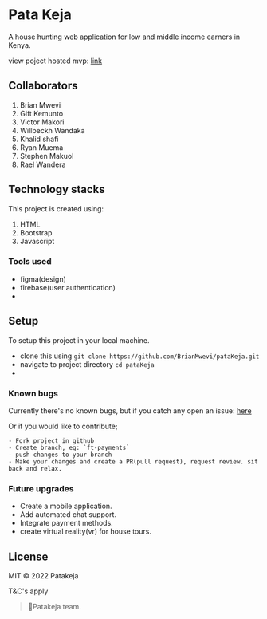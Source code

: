 # Pata Keja

 A house hunting web application for low and middle income earners in Kenya.

view poject hosted mvp: [link](https://brianmwevi.github.io/pataKeja/)
 ## Collaborators
1. Brian Mwevi
2. Gift Kemunto
3. Victor Makori
4. Willbeckh Wandaka
5. Khalid shafi
6. Ryan Muema
7. Stephen Makuol
8. Rael Wandera
 ## Technology stacks
This project is created using: 
 
 1. HTML
 2. Bootstrap
 3. Javascript

### Tools used
- figma(design)
- firebase(user authentication)
- 
 ## Setup
To setup this project in your local machine.
- clone this using `git clone https://github.com/BrianMwevi/pataKeja.git`
- navigate to project directory `cd pataKeja`
- 
### Known bugs
Currently there's no known bugs, but if you catch any open an issue: [here](https://github.com/BrianMwevi/pataKeja/issues/new)

Or if you would like to contribute;

    - Fork project in github
    - Create branch, eg: `ft-payments`
    - push changes to your branch
    - Make your changes and create a PR(pull request), request review. sit back and relax.
### Future upgrades
- Create a mobile application.
- Add automated chat support.
- Integrate payment methods.
- create virtual reality(vr) for house tours.
## License
MIT 
&copy; 2022 Patakeja

T&C's apply
>💙Patakeja team.
